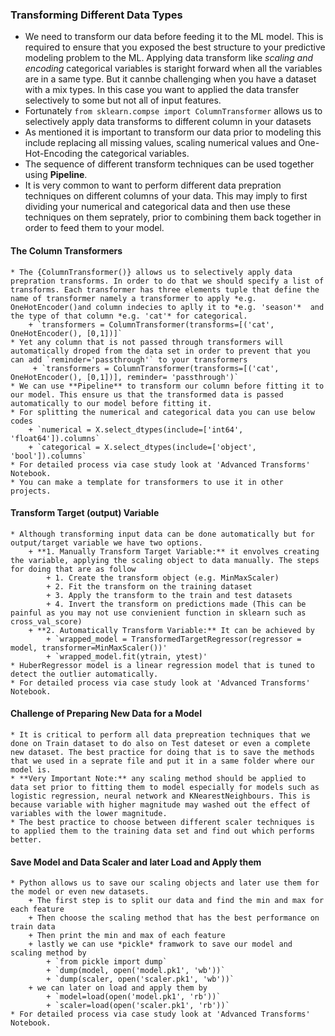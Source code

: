 ### Transforming Different Data Types
* We need to transform our data before feeding it to the ML model. This is required to ensure that you exposed the best structure to your predictive modeling problem to the ML. Applying data transform like *scaling and encoding* categorical variables is staright forward when all the variables are in a same type. But it cannbe challenging when you have a dataset with a mix types. In this case you want to applied the data transfer selectively to some but not all of input features.
* Fortunately `from sklearn.compse import ColumnTransformer` allows us to selectively apply data transforms to different column in your datasets  
* As mentioned it is important to transform our data prior to modeling this include replacing all missing values, scaling numerical values and One-Hot-Encoding the categorical variables.   
* The sequence of different transform techniques can be used together using **Pipeline**. 
* It is very common to want to perform different data prepration techniques on different columns of your data. This may imply to first dividing your numerical and categorical data and then use these techniques on them seprately, prior to combining them back together in order to feed them to your model.
    
#### The Column Transformers
    * The {ColumnTransformer()} allows us to selectively apply data prepration transforms. In order to do that we should specify a list of transforms. Each transformer has three elements tuple that define the name of transformer namely a transformer to apply *e.g. OneHotEncoder()and column indecies to aplly it to *e.g. 'season'*  and the type of that column *e.g. 'cat'* for categorical.  
        + `transformers = ColumnTransformer(transforms=[('cat', OneHotEncoder(), [0,1])]`
    * Yet any column that is not passed through transformers will automatically droped from the data set in order to prevent that you can add `reminder='passthrough'` to your transformers
         + `transformers = ColumnTransformer(transforms=[('cat', OneHotEncoder(), [0,1])], reminder= 'passthrough')`
    * We can use **Pipeline** to transform our column before fitting it to our model. This ensure us that the transformed data is passed automatically to our model before fitting it. 
    * For splitting the numerical and categorical data you can use below codes
        + `numerical = X.select_dtypes(include=['int64', 'float64']).columns`
        + `categorical = X.select_dtypes(include=['object', 'bool']).columns`
    * For detailed process via case study look at 'Advanced Transforms' Notebook.
    * You can make a template for transformers to use it in other projects.
    
#### Transform Target (output) Variable
    * Although transforming input data can be done automatically but for output/target variable we have two options.
        + **1. Manually Transform Target Variable:** it envolves creating the variable, applying the scaling object to data manually. The steps for doing that are as follow
            + 1. Create the transform object (e.g. MinMaxScaler)
            + 2. Fit the transform on the training dataset
            + 3. Apply the transform to the train and test datasets
            + 4. Invert the transform on predictions made (This can be painful as you may not use convienient function in sklearn such as cross_val_score)
        + **2. Automatically Transform Variable:** It can be achieved by 
            + `wrapped_model = TransformedTargetRegressor(regressor = model, transformer=MinMaxScaler())' 
            + `wrapped_model.fit(ytrain, ytest)'
    * HuberRegressor model is a linear regression model that is tuned to detect the outlier automatically. 
    * For detailed process via case study look at 'Advanced Transforms' Notebook.
    
#### Challenge of Preparing New Data for a Model
    * It is critical to perform all data prepreation techniques that we done on Train dataset to do also on Test dateset or even a complete new dataset. The best practice for doing that is to save the methods that we used in a seprate file and put it in a same folder where our model is. 
    * **Very Important Note:** any scaling method should be applied to data set prior to fitting them to model especially for models such as logistic regression, neural network and KNearestNeighbours. This is because variable with higher magnitude may washed out the effect of variables with the lower magnitude.
    * The best practice to choose between different scaler techniques is to applied them to the training data set and find out which performs better.
    
#### Save Model and Data Scaler and later Load and Apply them 
    * Python allows us to save our scaling objects and later use them for the model or even new datasets.
        + The first step is to split our data and find the min and max for each feature
        + Then choose the scaling method that has the best performance on train data
        + Then print the min and max of each feature  
        + lastly we can use *pickle* framwork to save our model and scaling method by
            + `from pickle import dump`
            + `dump(model, open('model.pk1', 'wb'))`
            + `dump(scaler, open('scaler.pk1', 'wb'))`
        + we can later on load and apply them by 
            + `model=load(open('model.pk1', 'rb'))`
            + `scaler=load(open('scaler.pk1', 'rb'))`
    * For detailed process via case study look at 'Advanced Transforms' Notebook.
   
